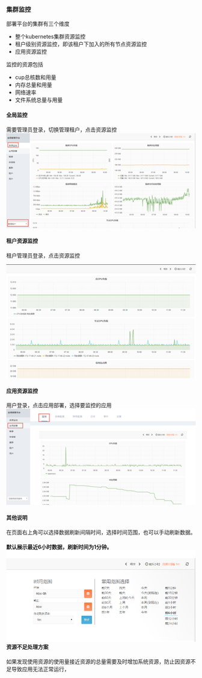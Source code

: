 ### 集群监控

部署平台的集群有三个维度

* 整个kubernetes集群资源监控
* 租户级别资源监控，即该租户下加入的所有节点资源监控
* 应用资源监控

监控的资源包括

* cup总核数和用量
* 内存总量和用量
* 网络速率
* 文件系统总量与用量



#### 全局监控

需要管理员登录，切换管理租户，点击资源监控![](/assets/import3.png)

#### 租户资源监控

租户管理员登录，点击资源监控

![](/assets/import4.png)

#### 应用资源监控

用户登录，点击应用部署，选择要监控的应用![](/assets/import5.png)

#### 其他说明

在页面右上角可以选择数据刷新间隔时间，选择时间范围，也可以手动刷新数据。

#### 默认展示最近6小时数据，刷新时间为1分钟。![](/assets/import6.png)资源不足处理方案

如果发现使用资源的使用量接近资源的总量需要及时增加系统资源，防止因资源不足导致应用无法正常运行，


